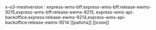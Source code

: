 x-o3-meshversion : express-wms-bff.express-wms-bff:release-ewms-9215,express-wms-bff:release-ewms-9215, express-wms-api-backoffice.express:release-ewms-9214,express-wms-api-backoffice:release-ewms-9214
[[работа]]
[[озон]]
